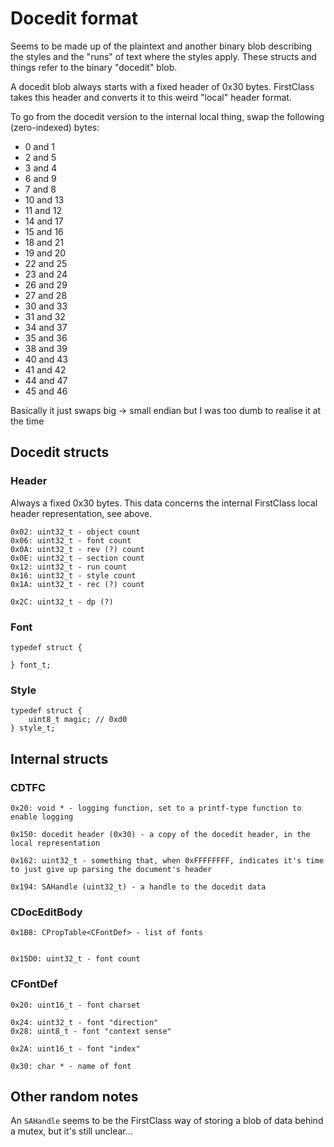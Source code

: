 # Docedit format
Seems to be made up of the plaintext and another binary blob describing the styles and the "runs" of text where the styles apply. These structs and things refer to the binary "docedit" blob.

A docedit blob always starts with a fixed header of 0x30 bytes. FirstClass takes this header and converts it to this weird "local" header format.

To go from the docedit version to the internal local thing, swap the following (zero-indexed) bytes:
* 0 and 1
* 2 and 5
* 3 and 4
* 6 and 9
* 7 and 8
* 10 and 13
* 11 and 12
* 14 and 17
* 15 and 16
* 18 and 21
* 19 and 20
* 22 and 25
* 23 and 24
* 26 and 29
* 27 and 28
* 30 and 33
* 31 and 32
* 34 and 37
* 35 and 36
* 38 and 39
* 40 and 43
* 41 and 42
* 44 and 47
* 45 and 46

Basically it just swaps big -> small endian but I was too dumb to realise it at the time

## Docedit structs
### Header
Always a fixed 0x30 bytes. This data concerns the internal FirstClass local header representation, see above.

```
0x02: uint32_t - object count
0x06: uint32_t - font count
0x0A: uint32_t - rev (?) count
0x0E: uint32_t - section count
0x12: uint32_t - run count
0x16: uint32_t - style count
0x1A: uint32_t - rec (?) count

0x2C: uint32_t - dp (?)
```

### Font
```
typedef struct {

} font_t;
```
### Style
```
typedef struct {
	uint8_t magic; // 0xd0
} style_t;
```

## Internal structs
### CDTFC
```
0x20: void * - logging function, set to a printf-type function to enable logging

0x150: docedit header (0x30) - a copy of the docedit header, in the local representation

0x162: uint32_t - something that, when 0xFFFFFFFF, indicates it's time to just give up parsing the document's header

0x194: SAHandle (uint32_t) - a handle to the docedit data
```

### CDocEditBody
```
0x1B8: CPropTable<CFontDef> - list of fonts


0x15D0: uint32_t - font count
```

### CFontDef
```
0x20: uint16_t - font charset

0x24: uint32_t - font "direction"
0x28: uint8_t - font "context sense"

0x2A: uint16_t - font "index"

0x30: char * - name of font
```

## Other random notes
An `SAHandle` seems to be the FirstClass way of storing a blob of data behind a mutex, but it's still unclear...